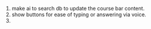 1. make ai to search db to update the course bar content.
2. show buttons for ease of typing or answering via voice. 
3. 